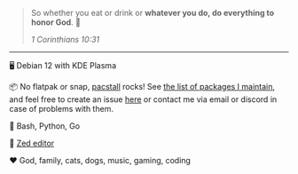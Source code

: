 > So whether you eat or drink or **whatever you do, do everything to honor God**. 🙏
>
> *1 Corinthians 10:31*

----

🖥️ Debian 12 with KDE Plasma

📦 No flatpak or snap,  [pacstall](https://pacstall.dev/) rocks! See [the list of packages I maintain](https://pacstall.dev/packages?page=0&size=25&sortBy=default&sort=asc&filter=bibelin&filterBy=maintainer), and feel free to create an issue [here](https://github.com/bibelin/pacstall-programs/issues) or contact me via email or discord in case of problems with them.

🧰 Bash, Python, Go

📝 [Zed editor](https://zed.dev)

❤ God, family, cats, dogs, music, gaming, coding

